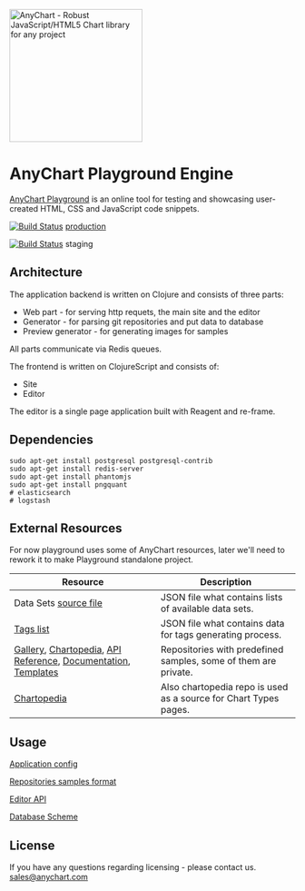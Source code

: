 [<img src="https://cdn.anychart.com/images/logo-transparent-segoe.png?2" width="234px" alt="AnyChart - Robust JavaScript/HTML5 Chart library for any project">](https://anychart.com)

# AnyChart Playground Engine

[AnyChart Playground](https://playground.anychart.com/) is an online tool for testing and showcasing user-created HTML, 
CSS and JavaScript code snippets. 


[![Build Status](https://travis-ci.com/AnyChart/playground.svg?token=ERMLfyrvWdA8g6gi11Vp&branch=master)](https://travis-ci.com/AnyChart/playground) 
[production](http://playground.anychart.com)

[![Build Status](https://travis-ci.com/AnyChart/playground.svg?token=ERMLfyrvWdA8g6gi11Vp&branch=staging)](https://travis-ci.com/AnyChart/playground) 
staging




## Architecture
The application backend is written on Clojure and consists of three parts:
* Web part - for serving http requets, the main site and the editor
* Generator - for parsing git repositories and put data to database
* Preview generator - for generating images for samples

All parts communicate via Redis queues.

The frontend is written on ClojureScript and consists of:
* Site
* Editor

The editor is a single page application built with Reagent and re-frame.



## Dependencies
```
sudo apt-get install postgresql postgresql-contrib
sudo apt-get install redis-server
sudo apt-get install phantomjs
sudo apt-get install pngquant
# elasticsearch
# logstash
```

## External Resources
For now playground uses some of AnyChart resources, later we'll need to rework it to make Playground standalone project.
  
| Resource | Description |
| ------------- | ------------- |
| Data Sets [source file](https://static.anychart.com/cdn/anydata/common/index.json)  | JSON file what contains lists of available data sets.|
| [Tags list](https://static.anychart.com/utility/tags_list.json)  | JSON file what contains data for tags generating process. |
| [Gallery](https://github.com/AnyChart/ACDVF-playground-samples), [Chartopedia](https://github.com/AnyChart/Chartopedia.git), [API Reference](https://github.com/AnyChart/api.anychart.com.git), [Documentation](https://github.com/AnyChart/docs.anychart.com.git), [Templates](https://github.com/AnyChart/playground-templates.git) | Repositories with predefined samples, some of them are private. |
| [Chartopedia](https://github.com/AnyChart/Chartopedia.git) | Also chartopedia repo is used as a source for Chart Types pages. |


## Usage

[Application config](doc/config.md)

[Repositories samples format](doc/format.md)

[Editor API](doc/api.md)

[Database Scheme](src/sql/scheme_postgre.sql)

## License
If you have any questions regarding licensing - please contact us. <sales@anychart.com>
